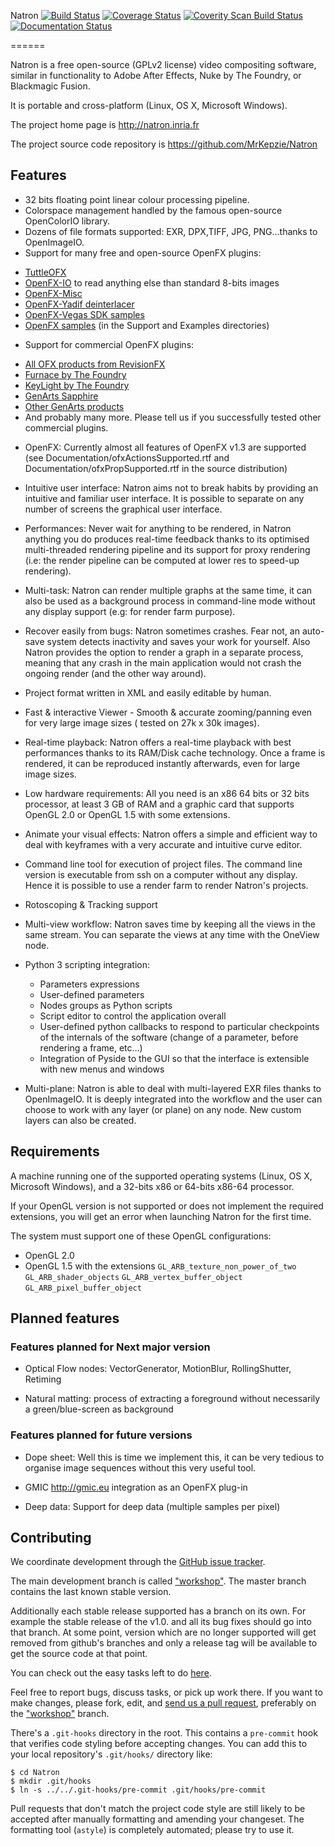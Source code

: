 Natron [![Build Status](https://api.travis-ci.org/MrKepzie/Natron.png?branch=workshop)](https://travis-ci.org/MrKepzie/Natron)  [![Coverage Status](https://coveralls.io/repos/MrKepzie/Natron/badge.png?branch=workshop)](https://coveralls.io/r/MrKepzie/Natron?branch=workshop) [![Coverity Scan Build Status](https://scan.coverity.com/projects/2940/badge.svg)](https://scan.coverity.com/projects/2940 "Coverity Badge") [![Documentation Status](https://readthedocs.org/projects/natron/badge/?version=workshop)](https://readthedocs.org/projects/natron/?badge=workshop)

======


Natron is a free open-source (GPLv2 license) video compositing
software, similar in functionality to Adobe After Effects, Nuke by The
Foundry, or Blackmagic Fusion.

It is portable and cross-platform (Linux, OS X, Microsoft Windows).

The project home page is http://natron.inria.fr

The project source code repository is https://github.com/MrKepzie/Natron

Features
--------

- 32 bits floating point linear colour processing pipeline.
- Colorspace management handled by the famous open-source OpenColorIO library.
- Dozens of file formats supported: EXR, DPX,TIFF, JPG, PNG…thanks to OpenImageIO.
- Support for many free and open-source OpenFX plugins: 
 * [TuttleOFX](https://sites.google.com/site/tuttleofx/)
 * [OpenFX-IO](https://github.com/MrKepzie/openfx-io) to read anything else
   than standard 8-bits images
 * [OpenFX-Misc](https://github.com/devernay/openfx-misc)
 * [OpenFX-Yadif deinterlacer](https://github.com/devernay/openfx-yadif)
 * [OpenFX-Vegas SDK samples](https://github.com/devernay/openfx-vegas)
 * [OpenFX samples](https://github.com/devernay/openfx) (in the Support and Examples directories)

- Support for commercial OpenFX plugins:
 * [All OFX products from RevisionFX](http://www.revisionfx.com)
 * [Furnace by The Foundry](http://www.thefoundry.co.uk/products/furnace/)
 * [KeyLight by The Foundry](http://www.thefoundry.co.uk/products/plugins/keylight/)
 * [GenArts Sapphire](http://www.genarts.com/software/sapphire/overview)
 * [Other GenArts products](http://www.genarts.com/software/other-vfx-products)
 * And probably many more. Please tell us if you successfully tested other commercial plugins.

- OpenFX: Currently almost all features of OpenFX v1.3 are supported
  (see Documentation/ofxActionsSupported.rtf and
  Documentation/ofxPropSupported.rtf in the source distribution)

- Intuitive user interface: Natron aims not to break habits by providing an intuitive and familiar user
interface.  It is possible to separate on any number of screens the graphical user interface.

- Performances:  Never wait for anything to be rendered, in Natron anything you do produces
real-time feedback thanks to its optimised multi-threaded rendering pipeline and its support for proxy rendering (i.e:
the render pipeline can be computed at lower res to speed-up rendering).

- Multi-task: Natron can render multiple graphs at the same time, it can also be used
as a background process in command-line mode without any display support (e.g: for render farm purpose).

- Recover easily from bugs: Natron sometimes crashes. Fear not, an  auto-save system
detects inactivity and saves your work for yourself. Also Natron provides the option to render
a graph in a separate process, meaning that any crash in the main application
would not crash the ongoing render (and the other way around).

- Project format written in XML and easily editable by human.

- Fast & interactive Viewer - Smooth & accurate  zooming/panning even for very large image sizes (
tested on 27k x 30k images).

- Real-time playback: Natron offers  a real-time playback with best performances thanks to its
RAM/Disk cache technology. Once a frame is rendered, it can be reproduced instantly afterwards, even
for large image sizes.

- Low hardware requirements: All you need is an x86 64 bits or 32 bits processor, at least
3 GB of RAM and a graphic card that supports OpenGL 2.0 or OpenGL 1.5 with some extensions.

- Animate your visual effects: Natron offers a simple and efficient way to deal with keyframes
with a very accurate and intuitive curve editor.

- Command line tool for execution of project files. The command line version is executable
 from ssh on a computer without any display. Hence it is possible to use a render farm
  to render Natron's projects. 
  
- Rotoscoping & Tracking support
  
- Multi-view workflow: Natron saves time by keeping all the views in the same stream. You can separate
the views at any time with the OneView node.

- Python 3 scripting integration:
    * Parameters expressions
    * User-defined parameters
    * Nodes groups as Python scripts 
    * Script editor to control the application overall
    * User-defined python callbacks to respond to particular checkpoints of the internals of the software (change of a parameter, before rendering a frame, etc…)
    * Integration of Pyside to the GUI so that the interface is extensible with new menus and windows

- Multi-plane: Natron is able to deal with multi-layered EXR files thanks to OpenImageIO. It is deeply integrated into the workflow and the user can choose
to work with any layer (or plane) on any node. New custom layers can also be created. 

Requirements
------------

A machine running one of the supported operating systems (Linux, OS X,
Microsoft Windows), and a 32-bits x86 or 64-bits x86-64 processor.

If your OpenGL version is not supported or does not implement the
required extensions, you will get an error when launching Natron for
the first time.

The system must support one of these OpenGL configurations:
- OpenGL 2.0
- OpenGL 1.5 with the extensions `GL_ARB_texture_non_power_of_two`
  `GL_ARB_shader_objects` `GL_ARB_vertex_buffer_object`
  `GL_ARB_pixel_buffer_object`


Planned features
----------------

### Features planned for Next major version
    
- Optical Flow nodes: VectorGenerator, MotionBlur, RollingShutter, Retiming

- Natural matting: process of extracting a foreground without necessarily a green/blue-screen as background

### Features planned for future versions

- Dope sheet: Well this is time we implement this, it can be very tedious to organise image sequences 
without this very useful tool.

- GMIC http://gmic.eu integration as an OpenFX plug-in

- Deep data: Support for deep data (multiple samples per pixel)

Contributing
------------

We coordinate development through the [GitHub issue
tracker](https://github.com/MrKepzie/Natron/issues).

The main development branch is called
["workshop"](https://github.com/MrKepzie/Natron/tree/workshop).
The master branch contains the last known stable version.

Additionally each stable release supported has a branch on its own.
For example the stable release of the v1.0. and all its bug fixes should go into that 
branch.
At some point,  version which are no longer supported will get removed from github's branches
and only a release tag will be available to get the source code at that point.

You can check out the easy tasks left to do [here](https://natron.inria.fr/easy-task-list/).

Feel free to report bugs, discuss tasks, or pick up work there. If you want to make
changes, please fork, edit, and [send us a pull
request](https://github.com/MrKepzie/Natron/pull/new/workshop),
preferably on the ["workshop"](https://github.com/MrKepzie/Natron/tree/workshop)
branch.

There's a `.git-hooks` directory in the root. This contains a `pre-commit`
hook that verifies code styling before accepting changes. You can add this to
your local repository's `.git/hooks/` directory like:

    $ cd Natron
    $ mkdir .git/hooks
    $ ln -s ../../.git-hooks/pre-commit .git/hooks/pre-commit


Pull requests that don't match the project code style are still likely to be
accepted after manually formatting and amending your changeset. The formatting
tool (`astyle`) is completely automated; please try to use it.
